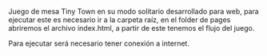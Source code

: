 Juego de mesa Tiny Town en su modo solitario desarrollado para web, para ejecutar este es necesario ir a la carpeta raíz, en el folder de pages abriremos el archivo index.html, a partir de este tenemos el flujo del juego.

Para ejecutar será necesario tener conexión a internet.
